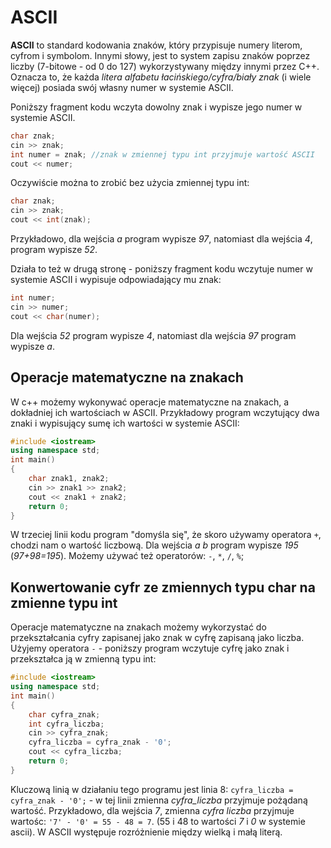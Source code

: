 # ASCII
**ASCII**  to standard kodowania znaków, który przypisuje numery literom, cyfrom i symbolom. Innymi słowy, jest to system zapisu znaków poprzez liczby (7-bitowe - od 0 do 127) wykorzystywany między innymi przez C++. Oznacza to, że każda *litera alfabetu łacińskiego/cyfra/biały znak* (i wiele więcej) posiada swój własny numer w systemie ASCII.

Poniższy fragment kodu wczyta dowolny znak i wypisze jego numer w systemie ASCII.
```cpp
char znak;
cin >> znak;
int numer = znak; //znak w zmiennej typu int przyjmuje wartość ASCII
cout << numer;
```
Oczywiście można to zrobić bez użycia zmiennej typu int:
```cpp
char znak;
cin >> znak;
cout << int(znak);
```
Przykładowo, dla wejścia *a* program wypisze *97*, natomiast dla wejścia *4*, program wypisze *52*.

Działa to też w drugą stronę - poniższy fragment kodu wczytuje numer w systemie ASCII i wypisuje odpowiadający mu znak:
```cpp
int numer;
cin >> numer;
cout << char(numer);
```
Dla wejścia *52* program wypisze *4*, natomiast dla wejścia *97* program wypisze *a*.
## Operacje matematyczne na znakach
W c++ możemy wykonywać operacje matematyczne na znakach, a dokładniej ich wartościach w ASCII. 
Przykładowy program wczytujący dwa znaki i wypisujący sumę ich wartości w systemie ASCII:
```cpp
#include <iostream>
using namespace std;
int main()
{
    char znak1, znak2;
    cin >> znak1 >> znak2;
    cout << znak1 + znak2;
    return 0;
}
```
W trzeciej linii kodu program "domyśla się", że skoro używamy operatora `+`, chodzi nam o wartość liczbową. Dla wejścia *a b* program wypisze *195* (*97+98=195*). Możemy używać też operatorów: `-`, `*`, `/`, `%`;

## Konwertowanie cyfr ze zmiennych typu char na zmienne typu int
Operacje matematyczne na znakach możemy wykorzystać do przekształcania cyfry zapisanej jako znak w cyfrę zapisaną jako liczba. Użyjemy operatora `-` - poniższy program wczytuje cyfrę jako znak i przekształca ją w zmienną typu int:
```cpp
#include <iostream>
using namespace std;
int main()
{
    char cyfra_znak;
    int cyfra_liczba;
    cin >> cyfra_znak;
    cyfra_liczba = cyfra_znak - '0';
    cout << cyfra_liczba;
    return 0;
}

```
Kluczową linią w działaniu tego programu jest linia 8: `cyfra_liczba = cyfra_znak - '0';` - w tej linii zmienna *cyfra_liczba* przyjmuje pożądaną wartość. Przykładowo, dla wejścia *7*, zmienna *cyfra liczba* przyjmuje wartośc: `'7' - '0' = 55 - 48 = 7`. (55 i 48 to wartości *7* i *0* w systemie ascii). W ASCII występuje rozróżnienie między wielką i małą literą.

